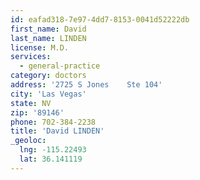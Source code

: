 ```yaml
---
id: eafad318-7e97-4dd7-8153-0041d52222db
first_name: David
last_name: LINDEN
license: M.D.
services:
  - general-practice
category: doctors
address: '2725 S Jones    Ste 104'
city: 'Las Vegas'
state: NV
zip: '89146'
phone: 702-384-2238
title: 'David LINDEN'
_geoloc:
  lng: -115.22493
  lat: 36.141119
---
```

